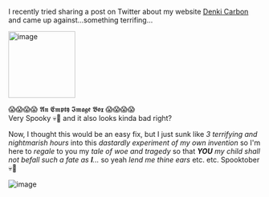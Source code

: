 I recently tried sharing a post on Twitter about my website [Denki Carbon](https://denkicarbon.jp) and came up against...something terrifing...

<img width="133" alt="image" src="https://user-images.githubusercontent.com/25011388/134919705-19cb5518-009f-4bbf-bcff-a4e2dea17111.png">

😱😱😱😱 𝕬𝖓 𝕰𝖒𝖕𝖙𝖞 𝕴𝖒𝖆𝖌𝖊 𝕭𝖔𝖝 😱😱😱😱  
Very Spooky 💀🎃 and it also looks kinda bad right?  

Now, I thought this would be an easy fix, but I just sunk like _3 terrifying and nightmarish hours_ into this _dastardly experiment of my own invention_ so I'm here to _regale_ to you my _tale of woe and tragedy_ so that _**YOU** my child shall not befall such a fate as **I**..._ so yeah _lend me thine ears_ etc. etc. Spooktober 💀🎃

![image](https://media.giphy.com/media/3ornjMatsZL3hRYltm/giphy.gif?cid=ecf05e47jw9i9uqooc8nuo4agbl5pdcj0ay3lo1qf3pbha95&rid=giphy.gif&ct=g)

